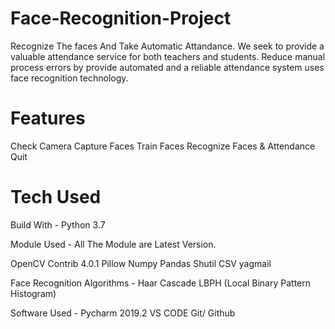 # Face-Recognition-Project

Recognize The faces And Take Automatic Attandance.
We seek to provide a valuable attendance service for both teachers and students. 
Reduce manual process errors by provide automated and a reliable attendance system uses face recognition technology.

# Features 
Check Camera
Capture Faces
Train Faces
Recognize Faces & Attendance
Quit

# Tech Used 

Build With -
Python 3.7

Module Used -
All The Module are Latest Version.

OpenCV Contrib 4.0.1
Pillow
Numpy
Pandas
Shutil
CSV
yagmail

Face Recognition Algorithms -
Haar Cascade
LBPH (Local Binary Pattern Histogram)

Software Used -
Pycharm 2019.2
VS CODE
Git/ Github
